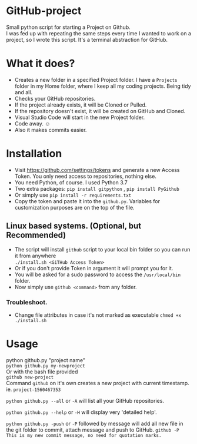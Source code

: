 # GitHub-project

Small python script for starting a Project on Github.  
I was fed up with repeating the same steps every time I wanted to work on a project, so I wrote this script.
It's a terminal abstraction for GitHub.

# What it does?

 - Creates a new folder in a specified Project folder. I have a `Projects` folder in my Home folder, where I keep all my coding projects. Being tidy and all.  
 - Checks your GitHub repositories.
 - If the project already exists, it will be Cloned or Pulled.
 - If the repository doesn't exist, it will be created on GitHub and Cloned.
 - Visual Studio Code will start in the new Project folder.
 - Code away. :relaxed:
 - Also it makes commits easier.
 
 # Installation
 
 - Visit https://github.com/settings/tokens and generate a new Access Token. You only need access to repositories, nothing else.  
 - You need Python, of course. I used Python 3.7
 - Two extra packages: `pip install gitpython` , `pip install PyGithub`
 - Or simply use `pip install -r requirements.txt`
 - Copy the token and paste it into the `github.py`. Variables for customization purposes are on the top of the file.  
 
 ## Linux based systems. (Optional, but Recommended)
 
  - The script will install `github` script to your local bin folder so you can run it from anywhere  
  `./install.sh <GiTHub Access Token>`
  - Or if you don't provide Token in argument it will prompt you for it.
  - You will be asked for a sudo password to access the `/usr/local/bin` folder.
  - Now simply use `github <command>` from any folder.
  
  ### Troubleshoot. 
  - Change file attributes in case it's not marked as executable `chmod +x ./install.sh`
  

# Usage

python github.py "project name"  
`python github.py my-newproject`    
Or with the bash file provided  
`github new-project`  
Command `github` on it's own creates a new project with current timestamp. ie. `project-1560467353`  

`python github.py --all` or `-A` will list all your GitHub repositories.  

`python github.py --help` or `-H` will display very 'detailed help'.  

`python github.py -push` or `-P` followed by message will add all new file in the git folder to commit, attach message and push to GitHub. `github -P This is my new commit message, no need for quotation marks.`




